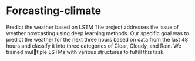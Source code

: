 # Forcasting-climate
Predict the weather based on LSTM 
The project addresses the issue of weather nowcasting using deep learning methods. Our specific goal was to predict the weather for the next three hours based on data from the last 48 hours and classify it into three categories of Clear, Cloudy, and Rain. We trained multiple LSTMs with various structures to fulfill this task.
